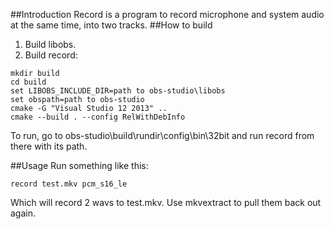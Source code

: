 ##Introduction
Record is a program to record microphone and system audio at the same time, into two tracks.
##How to build

1. Build libobs.
2. Build record:
```
mkdir build
cd build
set LIBOBS_INCLUDE_DIR=path to obs-studio\libobs
set obspath=path to obs-studio
cmake -G "Visual Studio 12 2013" ..
cmake --build . --config RelWithDebInfo
```

To run, go to obs-studio\build\rundir\config\bin\32bit and run record from there with its path.

##Usage
Run something like this:
```
record test.mkv pcm_s16_le
```
Which will record 2 wavs to test.mkv. Use mkvextract to pull them back out again.
